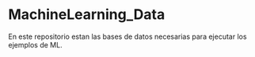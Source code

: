 # MachineLearning_Data
En este repositorio estan las bases de datos necesarias para ejecutar los ejemplos de ML.
